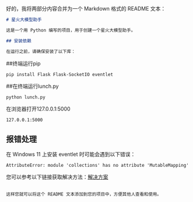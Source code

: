 好的，我将两部分内容合并为一个 Markdown 格式的 README 文本：

```markdown
# 星火大模型助手

这是一个用 Python 编写的项目，用于创建一个星火大模型助手。

## 安装依赖

在运行之前，请确保安装了以下库：
```
##终端运行pip
```
pip install Flask Flask-SocketIO eventlet
```
##在终端运行lunch.py
```
python lunch.py
```
在浏览器打开127.0.0.1:5000
```
127.0.0.1:5000
```
## 报错处理

在 Windows 11 上安装 eventlet 时可能会遇到以下错误：

```
AttributeError: module 'collections' has no attribute 'MutableMapping'
```

您可以参考以下链接获取解决方法：[解决方案](https://blog.csdn.net/lishuaigell/article/details/125221750)
```

这样您就可以将这个 README 文本添加到您的项目中，方便其他人查看和使用。
